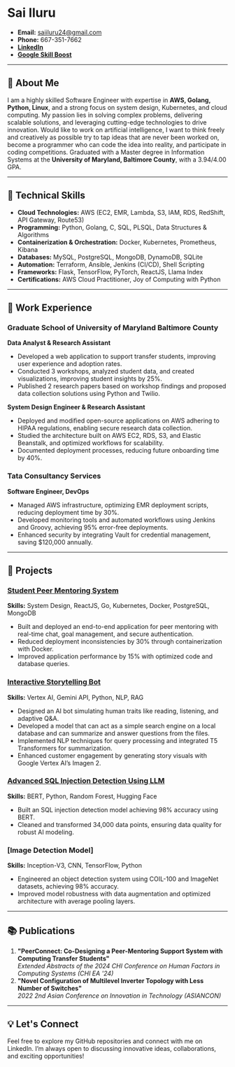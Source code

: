 <!---
Ilurusheshasai/Ilurusheshasai is a ✨ special ✨ repository because its `README.md` (this file) appears on your GitHub profile.
You can click the Preview link to take a look at your changes.
--->

# Sai Iluru  
- **Email:** saiiluru24@gmail.com
- **Phone:** 667-351-7662  
- **[LinkedIn](https://www.linkedin.com/in/shesha-sai-iluru/)**
- **[Google Skill Boost](https://www.cloudskillsboost.google/public_profiles/45cb7f67-9b30-4155-b6b1-ea88e5f15083)**

---

## 👋 About Me  
I am a highly skilled Software Engineer with expertise in **AWS, Golang, Python, Linux**, and a strong focus on system design, Kubernetes, and cloud computing. My passion lies in solving complex problems, delivering scalable solutions, and leveraging cutting-edge technologies to drive innovation. Would like to work on artificial intelligence, I want to think freely and creatively as possible try to tap ideas that are never been worked on, become a programmer who can code the idea into reality, and participate in coding competitions. Graduated with a Master degree in Information Systems at the **University of Maryland, Baltimore County**, with a 3.94/4.00 GPA.

---

## 🔧 Technical Skills  
- **Cloud Technologies:** AWS (EC2, EMR, Lambda, S3, IAM, RDS, RedShift, API Gateway, Route53)  
- **Programming:** Python, Golang, C, SQL, PLSQL, Data Structures & Algorithms  
- **Containerization & Orchestration:** Docker, Kubernetes, Prometheus, Kibana  
- **Databases:** MySQL, PostgreSQL, MongoDB, DynamoDB, SQLite  
- **Automation:** Terraform, Ansible, Jenkins (CI/CD), Shell Scripting  
- **Frameworks:** Flask, TensorFlow, PyTorch, ReactJS, Llama Index  
- **Certifications:** AWS Cloud Practitioner, Joy of Computing with Python  

---

## 💼 Work Experience  
### Graduate School of University of Maryland Baltimore County  
**Data Analyst & Research Assistant**  
- Developed a web application to support transfer students, improving user experience and adoption rates.  
- Conducted 3 workshops, analyzed student data, and created visualizations, improving student insights by 25%.  
- Published 2 research papers based on workshop findings and proposed data collection solutions using Python and Twilio.

**System Design Engineer & Research Assistant**  
- Deployed and modified open-source applications on AWS adhering to HIPAA regulations, enabling secure research data collection.  
- Studied the architecture built on AWS EC2, RDS, S3, and Elastic Beanstalk, and optimized workflows for scalability.  
- Documented deployment processes, reducing future onboarding time by 40%.

### Tata Consultancy Services  
**Software Engineer, DevOps**  
- Managed AWS infrastructure, optimizing EMR deployment scripts, reducing deployment time by 30%.  
- Developed monitoring tools and automated workflows using Jenkins and Groovy, achieving 95% error-free deployments.  
- Enhanced security by integrating Vault for credential management, saving $120,000 annually.  

---

## 🚀 Projects  

### **[Student Peer Mentoring System](#)**  
**Skills:** System Design, ReactJS, Go, Kubernetes, Docker, PostgreSQL, MongoDB  
- Built and deployed an end-to-end application for peer mentoring with real-time chat, goal management, and secure authentication.  
- Reduced deployment inconsistencies by 30% through containerization with Docker.  
- Improved application performance by 15% with optimized code and database queries.

### **[Interactive Storytelling Bot](https://github.com/Ilurusheshasai/Chatbot-llamaIndex-gemini-RAG)**  
**Skills:** Vertex AI, Gemini API, Python, NLP, RAG  
- Designed an AI bot simulating human traits like reading, listening, and adaptive Q&A.
-  Developed a model that can act as a simple search engine on a local database and can summarize and answer questions from the files.
- Implemented NLP techniques for query processing and integrated T5 Transformers for summarization.  
- Enhanced customer engagement by generating story visuals with Google Vertex AI’s Imagen 2.  

### **[Advanced SQL Injection Detection Using LLM](https://github.com/Ilurusheshasai/sql-injection-detection-using-bert)**  
**Skills:** BERT, Python, Random Forest, Hugging Face  
- Built an SQL injection detection model achieving 98% accuracy using BERT.  
- Cleaned and transformed 34,000 data points, ensuring data quality for robust AI modeling.  

### **[Image Detection Model]**  
**Skills:** Inception-V3, CNN, TensorFlow, Python  
- Engineered an object detection system using COIL-100 and ImageNet datasets, achieving 98% accuracy.  
- Improved model robustness with data augmentation and optimized architecture with average pooling layers.

---

## 📚 Publications  
1. **"PeerConnect: Co-Designing a Peer-Mentoring Support System with Computing Transfer Students"**  
   *Extended Abstracts of the 2024 CHI Conference on Human Factors in Computing Systems (CHI EA '24)*  
2. **"Novel Configuration of Multilevel Inverter Topology with Less Number of Switches"**  
   *2022 2nd Asian Conference on Innovation in Technology (ASIANCON)*  

---

## 💡 Let's Connect  
Feel free to explore my GitHub repositories and connect with me on LinkedIn. I’m always open to discussing innovative ideas, collaborations, and exciting opportunities! 
